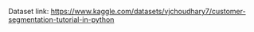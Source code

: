 Dataset link:
https://www.kaggle.com/datasets/vjchoudhary7/customer-segmentation-tutorial-in-python

